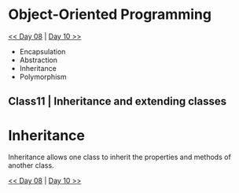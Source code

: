 # Object-Oriented Programming

[<< Day 08](../Class08/READ08.md) | [Day 10 >>](../Class09/Assignment/README.md)

- Encapsulation
- Abstraction
- Inheritance 
- Polymorphism

## Class11 | Inheritance and extending classes

# Inheritance
Inheritance allows one class to inherit the properties and methods of another class.

[<< Day 08](../Class08/READ08.md) | [Day 10 >>](../Class09/Assignment/README.md)

